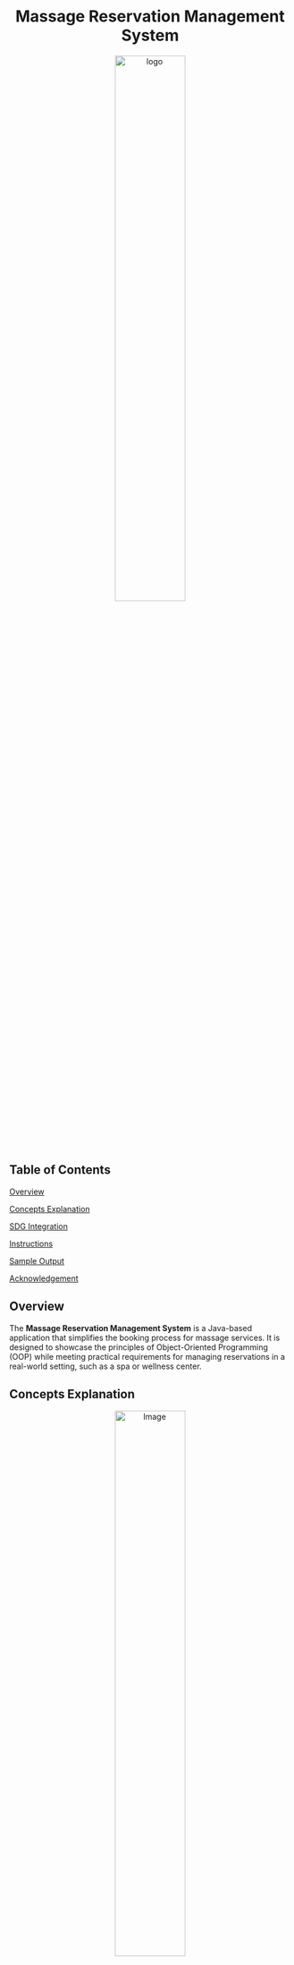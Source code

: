 # <div align="center"> Massage Reservation Management System </div>

<div align="center">
  <img src="https://github.com/kobebryan31/FEELinMASSAGE/blob/main/Image/Logo.jpg" alt="logo" style="width: 50%; height: auto;" />
</div>

## Table of Contents

[Overview](#overview)

[Concepts Explanation](#concepts-explanation)

[SDG Integration](#sdg-integration)

[Instructions](#instructions)

[Sample Output](#sample-output)

[Acknowledgement](#acknowledgement)

## Overview

The **Massage Reservation Management System** is a Java-based application that simplifies the booking process for massage services. It is designed to showcase the principles of Object-Oriented Programming (OOP) while meeting practical requirements for managing reservations in a real-world setting, such as a spa or wellness center.

## Concepts Explanation

<div align="center">
<img src="https://github.com/kobebryan31/FEELinMASSAGE/blob/main/Image/Principles.png" alt="Image" style="width: 50%; height: auto;" />
</div>

###### 1. Encapsulation

Definition: **Encapsulation** is the bundling of data _(variables)_ and methods _(functions)_ that operate on the data into a single unit, typically a class. It also involves restricting access to certain details by using access modifiers like private, protected, and public.

**In the Code:**

The Reservation class encapsulates the customer's details, service, date, and time.
Fields such as _firstName, lastName, contactNumber, date, and time_ are declared private. These fields can only be accessed or modified via getter and setter methods _(though not explicitly defined in this code, we use toString() for controlled access)_.

![image](https://github.com/kobebryan31/FEELinMASSAGE/blob/main/Image/Encapsulation.png)

###### 2. Abstraction

Definition: **Abstraction** hides complex implementation details and exposes only the essential features. It focuses on what an object does rather than how it does it.

**In the Code:**

The Service class is an abstraction of all massage services. It provides common properties _(name and roomId)_ and methods _(getName(), getRoomId())_.
Specific massage types _(ex: SwedishMassage, DeepTissueMassage)_ extend the Service class, inheriting its properties and behaviors while hiding the implementation details from the user.

![image](https://github.com/kobebryan31/FEELinMASSAGE/blob/main/Image/Abstraction.png)

###### 3. Inheritance

Definition: **Inheritance** allows a class _(child)_ to acquire the properties and behaviors of another class _(parent)_, enabling code reuse and the creation of hierarchical relationships.

**In the Code:**

The SwedishMassage, DeepTissueMassage, and other specific services inherit from the Service class. This reduces code duplication, as common properties _(name, roomId)_ are defined once in Service.

![image](https://github.com/kobebryan31/FEELinMASSAGE/blob/main/Image/Inheritance.png)

###### 4. Polymorphism

Definition: **Polymorphism** allows objects of different types to be treated as objects of a common supertype. It enables a single interface to represent different underlying forms _(method overriding or method overloading)_.

**In the Code:**

The Service class is the base type for all massage services. An array of Service[] SERVICES is used to store instances of different service types _(SwedishMassage, DeepTissueMassage, etc.)_. These child classes override the toString() method to provide specific behavior for displaying service information.

![image](https://github.com/kobebryan31/FEELinMASSAGE/blob/main/Image/Polymorphism.png)

## SDG Integration

<div align="center">
  <img src="https://github.com/kobebryan31/FEELinMASSAGE/blob/main/Image/SDG%203%20Good%20Health%20and%20Well-Being.jpg" alt="image" style="width: 50%; height: auto;" />
</div>

 This project aligns with **SDG 3: Good Health and Well-being**  by promoting relaxation and stress relief through various massage services, which contribute to mental and physical well-being. The system enables users to easily book therapeutic massages, helping to improve overall health and reduce stress, which are essential for a healthier life. By offering diverse types of massages, the system can cater to different health needs, such as pain relief, relaxation, and mental wellness. Additionally, it provides an accessible platform for individuals to prioritize self-care, thereby supporting the achievement of good health for all.

## Instructions

You can run the Java program using the java command and you’ll see a menu in the terminal:

###### Follow the on-screen prompts to;

**Make a Reservation:** Enter the required information like your name, service choice, time, and date.

**View Reservations:** See a list of all current reservations.

**Delete a Reservation:** Select a reservation by number to delete.

**Exit:** Select to exit the terminal.

## Sample Output

###### Choice 1

![image](https://github.com/kobebryan31/FEELinMASSAGE/blob/main/Image/Choice%201.png)

###### Choice 2

![image](https://github.com/kobebryan31/FEELinMASSAGE/blob/main/Image/Choice%202.png)

###### Conflict Schedule

![image](https://github.com/kobebryan31/FEELinMASSAGE/blob/main/Image/Conflict%20Schedule.png)

###### Choice 3

![image](https://github.com/kobebryan31/FEELinMASSAGE/blob/main/Image/Choice%203.png)

###### Choice view

![image](https://github.com/kobebryan31/FEELinMASSAGE/blob/main/Image/Choice%20View.png)

###### Choice 4

![image](https://github.com/kobebryan31/FEELinMASSAGE/blob/main/Image/Choice%204.png)

## Acknowledgement

##### I would like to express my heartfelt gratitude to the following individuals and institutions for their invaluable support and guidance throughout the completion of this project:

**Batangas State University:** For providing me with an excellent education and a platform to develop my skills and knowledge. The university has been instrumental in shaping my growth as a learner and a professional.

**Sir Maurice Oliver Dela Cruz:** My dedicated instructor, whose unwavering guidance, constructive feedback, and encouragement have been crucial in the successful development of this project. Thank you for your patience, expertise, and inspiration.

**My Family:** For their unconditional love, support, and understanding. Their encouragement and belief in my abilities have been my driving force to excel and complete this undertaking.

**My Girlfriend:** For her love, support, understanding, encouragement and belief in my abilities.

**The Almighty God:** For His infinite wisdom, strength, and blessings. It is through His grace and guidance that I was able to overcome challenges and achieve this success.
